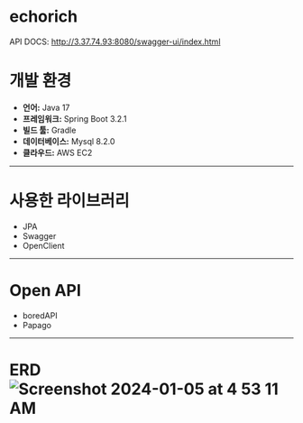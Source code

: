 # echorich

API DOCS: http://3.37.74.93:8080/swagger-ui/index.html

# 개발 환경

- **언어:** Java 17
- **프레임워크:** Spring Boot 3.2.1
- **빌드 툴:** Gradle
- **데이터베이스:** Mysql 8.2.0
- **클라우드:** AWS EC2

---

# 사용한 라이브러리

- JPA
- Swagger
- OpenClient

---

# Open API
- boredAPI
- Papago

---

# ERD![Screenshot 2024-01-05 at 4 53 11 AM](https://github.com/seulee0862/echorich/assets/84488007/9a666f6d-1ad5-466e-833a-57e12bcd9610)


